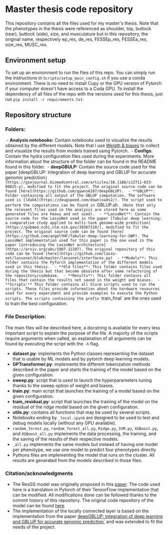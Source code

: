 # Master thesis code repository
This repository contains all the files used for my master's thesis. Note that the phenotypes in the thesis were referenced as shoulder, top, buttock (rear), buttock (side), size, and musculature but in this repository, the original name, respectively ep_res, de_res, FESSEp_res, FESSEa_res, size_res, MUSC_res. 

## Environment setup
To set up an environment to run the files of this repo. You can simply run the instructions in `Scripts/setup_main_config.sh` if you use a conda environment. There is no need to install Cupy or the GPU version of Pytorch if your computer doesn't have access to a Cuda GPU. To install the dependency of all files of the repo with the versions used for this thesis, just run `pip install -r requirements.txt`.

## Repository structure

### Folders:
 - **Analysis notebooks:** Contain notebooks used to visualize the results obtained by the different models. Note that I use [Weigth & biases](https://wandb.ai/flo230702/TFE/overview) to collect and visualize the results from models trained using Pytorch.
 - **Configs**: Contain the hydra configuration files used during the experiments. More information about the structure of the folder can be found in the README found in this folder.
 - **deepGBULP:** Contain the source code used for the paper [deepGBLUP: Integration of deep learning and GBLUP for accurate genomic prediction`](https://gsejournal.biomedcentral.com/articles/10.1186/s12711-023-00825-y), modified to fit the project. The original source code can be found [here](https://github.com/gywns6287/deepGBLUP).
 - **GBLUP**: Folder containing all output of the GBLUP computation. The software used is [ldak6](https://dougspeed.com/downloads2/). The script used to perform the computations can be found in `GBLUP.sh`. (Note that only the relevant files used in the analysis are stored here as some generated files are heavy and not used).
 - **LassoNet**: Contain the source code for the LassoNet used in the paper [Tabular deep learning: a comparative study
applied to multi-task genome-wide prediction](https://pubmed.ncbi.nlm.nih.gov/39367318/), modified to fit the project. The original source code can be found [here](https://github.com/angelYHF/Tabular-deep-learning-for-GWP). The LassoNet implementation used for this paper is the one used in the paper [introducing the LassoNet architecture](https://arxiv.org/abs/1907.12207). The original repository of this code can be found [here](https://github.com/lasso-net/lassonet/blob/master/lassonet/interfaces.py)
 - **Models**: This folder contains the PyTorch implementation of the different models used in this thesis.
 - **Old files**: This folder contains files used during the thesis but that become obsolete after some refactoring of the repository/codebase.
 - **Results**: This folder contains all files that contain the results not saved in the weight and biases.
 - **Scripts:** This folder contains all Slurm scripts used to run the scripts. These files provide information about the hardware resources used for every experiment and provide examples to execute the Python scripts. The scripts containing the prefix `train_final` are the ones used to train the best configuration. 

 ### File Description:
The main files will be described here, a docstring is available for every less important script to explain the purpose of the file. A majority of the scripts require arguments when called, an explanation of all arguments can be found by executing the script with the `-h` flag.
- **dataset.py**: implements the Python classes representing the dataset that is usable by ML models and by pytorch deep learning models.
- **GPTransformer.py**: implements the different tokenization methods described in the paper and starts the training of the model based on the given configuration. 
- **sweep.py**: script that is used to launch the hyperparameters tuning thanks to the sweep option of weight and biases.
- **train.py**: main script that launches the training of a model based on the given configuration.
- **train_residual.py**: script that launches the training of the model on the residual of the ridge model based on the given configuration.
- **utils.py**: contains all functions that may be used by several scripts.
- Notebooks ending by `_local.ipynb` are designed to be used to test and debug models locally (without any GPU available).
- `random_forest.py`, `random_forest_all.py`, `Ridge.py`, `SVM.py`, `XGBoost.py`, and `XGBoost_all.py` implements the data processing, the training, and the saving of the results of their respective models.
- `_all.py` implements the same models but instead of having one model per phenotype, we use one model to predict four phenotypes directly
- Pythons files are implementing the model that runs on the cluster. All results are generated from the models described in those files.

### Citation/acknowledgments
- The ResGS model was originally proposed in this [paper](https://link.springer.com/article/10.1007/s00122-024-04649-2). The code used here is a translation in Pytorch of their TensorFlow implementation that can be modified. All modifications done can be followed thanks to the commit history of this repository. The original code repository of the model can be found [here](https://github.com/996184745/code-for-ResGS)
- The implementation of the locally connected layer is based on the implementation from the paper [deepGBLUP: Integration of deep learning and GBLUP for accurate genomic prediction`](https://gsejournal.biomedcentral.com/articles/10.1186/s12711-023-00825-y) and was extended to fit the needs of the project.
